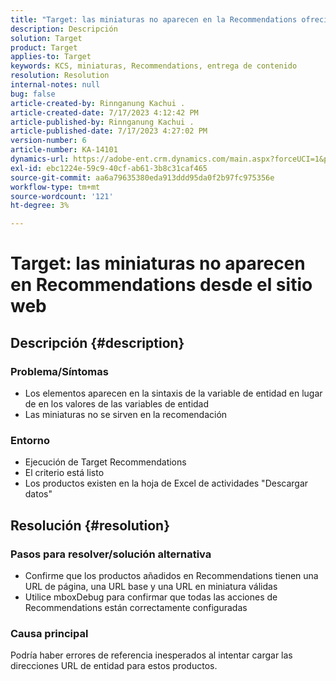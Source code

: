 ```yaml
---
title: "Target: las miniaturas no aparecen en la Recommendations ofrecida en el sitio web"
description: Descripción
solution: Target
product: Target
applies-to: Target
keywords: KCS, miniaturas, Recommendations, entrega de contenido
resolution: Resolution
internal-notes: null
bug: false
article-created-by: Rinnganung Kachui .
article-created-date: 7/17/2023 4:12:42 PM
article-published-by: Rinnganung Kachui .
article-published-date: 7/17/2023 4:27:02 PM
version-number: 6
article-number: KA-14101
dynamics-url: https://adobe-ent.crm.dynamics.com/main.aspx?forceUCI=1&pagetype=entityrecord&etn=knowledgearticle&id=80efc5c0-bc24-ee11-9cbe-6045bd006268
exl-id: ebc1224e-59c9-40cf-ab61-3b8c31caf465
source-git-commit: aa6a79635380eda913ddd95da0f2b97fc975356e
workflow-type: tm+mt
source-wordcount: '121'
ht-degree: 3%

---
```


# Target: las miniaturas no aparecen en Recommendations desde el sitio web

## Descripción {#description}




### Problema/Síntomas



- Los elementos aparecen en la sintaxis de la variable de entidad en lugar de en los valores de las variables de entidad
- Las miniaturas no se sirven en la recomendación




### Entorno



- Ejecución de Target Recommendations
- El criterio está listo
- Los productos existen en la hoja de Excel de actividades &quot;Descargar datos&quot;



## Resolución {#resolution}




### Pasos para resolver/solución alternativa



- Confirme que los productos añadidos en Recommendations tienen una URL de página, una URL base y una URL en miniatura válidas
- Utilice mboxDebug para confirmar que todas las acciones de Recommendations están correctamente configuradas




### Causa principal



Podría haber errores de referencia inesperados al intentar cargar las direcciones URL de entidad para estos productos.
